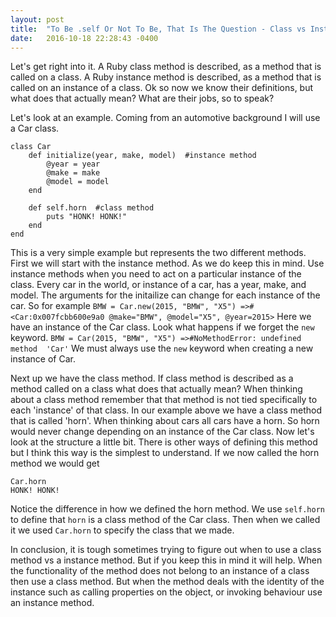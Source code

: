 ```yaml
---
layout: post
title:  "To Be .self Or Not To Be, That Is The Question - Class vs Instance Methods"
date:   2016-10-18 22:28:43 -0400
---
```



Let's get right into it.  A Ruby class method is described, as a method that is called on a class.  A Ruby instance method is described, as a method that is called on an instance of a class.  Ok so now we know their definitions, but what does that actually mean?  What are their jobs, so to speak?  

Let's look at an example.  Coming from an automotive background I will use a Car class.

```
class Car
    def initialize(year, make, model)  #instance method
        @year = year
        @make = make
        @model = model
    end
    
    def self.horn  #class method
        puts "HONK! HONK!"
    end
end
```

This is a very simple example but represents the two different methods.  First we will start with the instance method.  As we do keep this in mind.  Use instance methods when you need to act on a particular instance of the class.  Every car in the world, or instance of a car, has a year, make, and model.  The arguments for the initailize can change for each instance of the car.  So for example
`BMW = Car.new(2015, "BMW", "X5") =>#<Car:0x007fcbb600e9a0 @make="BMW", @model="X5", @year=2015>`
Here we have an instance of the Car class.  Look what happens if we forget the `new` keyword.
`BMW = Car(2015, "BMW", "X5") =>#NoMethodError: undefined method  'Car'`
We must always use the `new` keyword when creating a new instance of Car.

Next up we have the class method.  If class method is described as a method called on a class what does that actually mean?  When thinking about a class method remember that that method is not tied specifically to each 'instance' of that class.  In our example above we have a class method that is called 'horn'.  When thinking about cars all cars have a horn.  So horn would never change depending on an instance of the Car class. Now let's look at the structure a little bit.  There is other ways of defining this method but I think this way is the simplest to understand.  If we now called the horn method we would get
```
Car.horn
HONK! HONK!
```
Notice the difference in how we defined the horn method.  We use `self.horn` to define that `horn` is a class method of the Car class.  Then when we called it we used `Car.horn` to specify the class that we made.

In conclusion, it is tough sometimes trying to figure out when to use a class method vs a instance method.  But if you keep this in mind it will help.  When the functionality of the method does not belong to an instance of a class then use a class method.  But when the method deals with the identity of the instance such as calling properties on the object, or invoking behaviour use an instance method.
